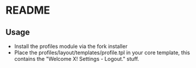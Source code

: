 # README

## Usage

* Install the profiles module via the fork installer
* Place the profiles/layout/templates/profile.tpl in your core template, this contains the "Welcome X! Settings - Logout." stuff.
